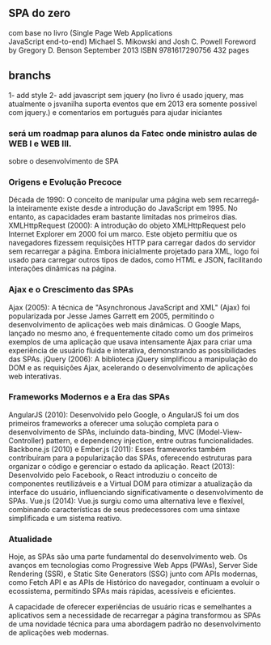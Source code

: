 ## SPA do zero
com base no livro (Single Page Web Applications  
JavaScript end-to-end)
Michael S. Mikowski and Josh C. Powell
Foreword by Gregory D. Benson
September 2013  ISBN 9781617290756  432 pages

## branchs
1- add style
2- add javascript sem jquery (no livro é usado jquery, mas atualmente o jsvanilha suporta eventos que em 2013 era somente possivel com jquery.) e comentarios em portugués para ajudar iniciantes




### será um roadmap para alunos da Fatec onde ministro aulas de WEB I e WEB III.
sobre o desenvolvimento de SPA

### Origens e Evolução Precoce
Década de 1990: O conceito de manipular uma página web sem recarregá-la inteiramente existe desde a introdução do JavaScript em 1995. No entanto, as capacidades eram bastante limitadas nos primeiros dias.
XMLHttpRequest (2000): A introdução do objeto XMLHttpRequest pelo Internet Explorer em 2000 foi um marco. Este objeto permitiu que os navegadores fizessem requisições HTTP para carregar dados do servidor sem recarregar a página. Embora inicialmente projetado para XML, logo foi usado para carregar outros tipos de dados, como HTML e JSON, facilitando interações dinâmicas na página.
### Ajax e o Crescimento das SPAs
Ajax (2005): A técnica de "Asynchronous JavaScript and XML" (Ajax) foi popularizada por Jesse James Garrett em 2005, permitindo o desenvolvimento de aplicações web mais dinâmicas. O Google Maps, lançado no mesmo ano, é frequentemente citado como um dos primeiros exemplos de uma aplicação que usava intensamente Ajax para criar uma experiência de usuário fluida e interativa, demonstrando as possibilidades das SPAs.
jQuery (2006): A biblioteca jQuery simplificou a manipulação do DOM e as requisições Ajax, acelerando o desenvolvimento de aplicações web interativas.
### Frameworks Modernos e a Era das SPAs
AngularJS (2010): Desenvolvido pelo Google, o AngularJS foi um dos primeiros frameworks a oferecer uma solução completa para o desenvolvimento de SPAs, incluindo data-binding, MVC (Model-View-Controller) pattern, e dependency injection, entre outras funcionalidades.
Backbone.js (2010) e Ember.js (2011): Esses frameworks também contribuíram para a popularização das SPAs, oferecendo estruturas para organizar o código e gerenciar o estado da aplicação.
React (2013): Desenvolvido pelo Facebook, o React introduziu o conceito de componentes reutilizáveis e a Virtual DOM para otimizar a atualização da interface do usuário, influenciando significativamente o desenvolvimento de SPAs.
Vue.js (2014): Vue.js surgiu como uma alternativa leve e flexível, combinando características de seus predecessores com uma sintaxe simplificada e um sistema reativo.
### Atualidade
Hoje, as SPAs são uma parte fundamental do desenvolvimento web. Os avanços em tecnologias como Progressive Web Apps (PWAs), Server Side Rendering (SSR), e Static Site Generators (SSG) junto com APIs modernas, como Fetch API e as APIs de Histórico do navegador, continuam a evoluir o ecossistema, permitindo SPAs mais rápidas, acessíveis e eficientes.

A capacidade de oferecer experiências de usuário ricas e semelhantes a aplicativos sem a necessidade de recarregar a página transformou as SPAs de uma novidade técnica para uma abordagem padrão no desenvolvimento de aplicações web modernas.